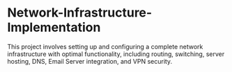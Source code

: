 # Network-Infrastructure-Implementation
This project involves setting up and configuring a complete network infrastructure with optimal functionality, including routing, switching, server hosting, DNS, Email Server integration, and VPN security. 
